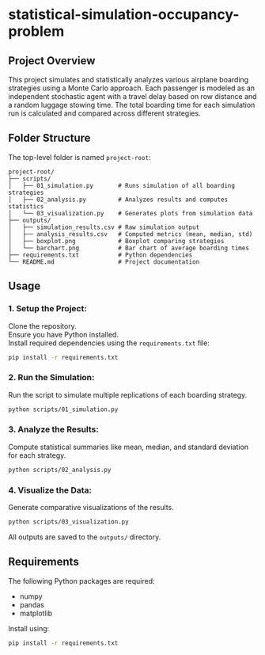 # statistical-simulation-occupancy-problem

## Project Overview

This project simulates and statistically analyzes various airplane boarding strategies using a Monte Carlo approach. Each passenger is modeled as an independent stochastic agent with a travel delay based on row distance and a random luggage stowing time. The total boarding time for each simulation run is calculated and compared across different strategies.

## Folder Structure

The top-level folder is named `project-root`:

```
project-root/
├── scripts/
│   ├── 01_simulation.py       # Runs simulation of all boarding strategies
│   ├── 02_analysis.py         # Analyzes results and computes statistics
│   └── 03_visualization.py    # Generates plots from simulation data
├── outputs/
│   ├── simulation_results.csv # Raw simulation output
│   ├── analysis_results.csv   # Computed metrics (mean, median, std)
│   ├── boxplot.png            # Boxplot comparing strategies
│   └── barchart.png           # Bar chart of average boarding times
├── requirements.txt           # Python dependencies
└── README.md                  # Project documentation
```

## Usage

### 1. Setup the Project:

Clone the repository.  
Ensure you have Python installed.  
Install required dependencies using the `requirements.txt` file:
```bash
pip install -r requirements.txt
```

### 2. Run the Simulation:
Run the script to simulate multiple replications of each boarding strategy.
```bash
python scripts/01_simulation.py
```

### 3. Analyze the Results:
Compute statistical summaries like mean, median, and standard deviation for each strategy.
```bash
python scripts/02_analysis.py
```

### 4. Visualize the Data:
Generate comparative visualizations of the results.
```bash
python scripts/03_visualization.py
```

All outputs are saved to the `outputs/` directory.

## Requirements

The following Python packages are required:

- numpy
- pandas
- matplotlib

Install using:
```bash
pip install -r requirements.txt
```
